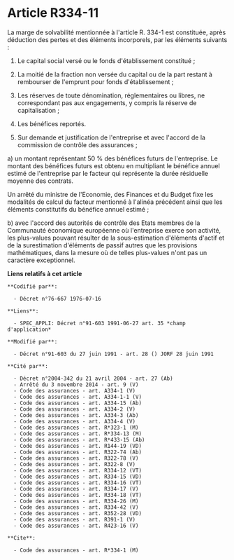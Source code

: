 # Article R334-11

La marge de solvabilité mentionnée à l'article R. 334-1 est constituée, après déduction des pertes et des éléments
incorporels, par les éléments suivants :

1. Le capital social versé ou le fonds d'établissement constitué ;

2. La moitié de la fraction non versée du capital ou de la part restant à rembourser de l'emprunt pour fonds
d'établissement ;

3. Les réserves de toute dénomination, réglementaires ou libres, ne correspondant pas aux engagements, y compris la réserve
de capitalisation ;

4. Les bénéfices reportés.

5. Sur demande et justification de l'entreprise et avec l'accord de la commission de contrôle des assurances ;

a) un montant représentant 50 % des bénéfices futurs de l'entreprise. Le montant des bénéfices futurs est obtenu en
multipliant le bénéfice annuel estimé de l'entreprise par le facteur qui représente la durée résiduelle moyenne des contrats.

Un arrêté du ministre de l'Economie, des Finances et du Budget fixe les modalités de calcul du facteur mentionné à l'alinéa
précédent ainsi que les éléments constitutifs du bénéfice annuel estimé ;

b) avec l'accord des autorités de contrôle des Etats membres de la Communauté économique européenne où l'entreprise exerce
son activité, les plus-values pouvant résulter de la sous-estimation d'éléments d'actif et de la surestimation d'éléments de
passif autres que les provisions mathématiques, dans la mesure où de telles plus-values n'ont pas un caractère exceptionnel.

**Liens relatifs à cet article**

	**Codifié par**:

	  - Décret n°76-667 1976-07-16

	**Liens**:

	  - SPEC_APPLI: Décret n°91-603 1991-06-27 art. 35 *champ d'application*

	**Modifié par**:

	  - Décret n°91-603 du 27 juin 1991 - art. 28 () JORF 28 juin 1991

	**Cité par**:

	  - Décret n°2004-342 du 21 avril 2004 - art. 27 (Ab)
	  - Arrêté du 3 novembre 2014 - art. 9 (V)
	  - Code des assurances - art. A334-1 (V)
	  - Code des assurances - art. A334-1-1 (V)
	  - Code des assurances - art. A334-15 (Ab)
	  - Code des assurances - art. A334-2 (V)
	  - Code des assurances - art. A334-3 (Ab)
	  - Code des assurances - art. A334-4 (V)
	  - Code des assurances - art. R*323-1 (M)
	  - Code des assurances - art. R*334-13 (M)
	  - Code des assurances - art. R*433-15 (Ab)
	  - Code des assurances - art. R144-19 (VD)
	  - Code des assurances - art. R322-74 (Ab)
	  - Code des assurances - art. R322-78 (V)
	  - Code des assurances - art. R322-8 (V)
	  - Code des assurances - art. R334-12 (VT)
	  - Code des assurances - art. R334-15 (VD)
	  - Code des assurances - art. R334-16 (VT)
	  - Code des assurances - art. R334-17 (V)
	  - Code des assurances - art. R334-18 (VT)
	  - Code des assurances - art. R334-26 (M)
	  - Code des assurances - art. R334-42 (V)
	  - Code des assurances - art. R352-28 (VD)
	  - Code des assurances - art. R391-1 (V)
	  - Code des assurances - art. R423-16 (V)

	**Cite**:

	  - Code des assurances - art. R*334-1 (M)
